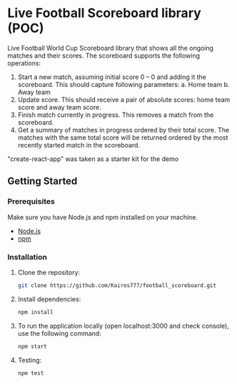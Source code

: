 # Live Football Scoreboard library (POC)

Live Football World Cup Scoreboard library that shows all the ongoing matches and their scores.
The scoreboard supports the following operations:
1. Start a new match, assuming initial score 0 – 0 and adding it the scoreboard. This should capture following parameters:
a. Home team
b. Away team
2. Update score. This should receive a pair of absolute scores: home team score and away team score.
3. Finish match currently in progress. This removes a match from the scoreboard.
4. Get a summary of matches in progress ordered by their total score. The matches with the
same total score will be returned ordered by the most recently started match in the scoreboard.

"create-react-app" was taken as a starter kit for the demo 
## Getting Started

### Prerequisites

Make sure you have Node.js and npm installed on your machine.

- [Node.js](https://nodejs.org/)
- [npm](https://www.npmjs.com/)

### Installation

1. Clone the repository:

   ```bash
   git clone https://github.com/Kairos777/football_scoreboard.git
   
2. Install dependencies:
   ```bash
   npm install

3. To run the application locally (open localhost:3000 and check console), use the following command:
    ```bash
   npm start

4. Testing:
    ```bash
    npm test
